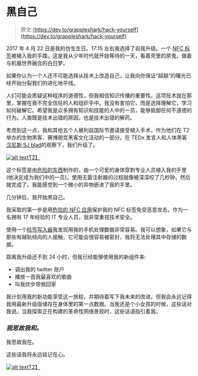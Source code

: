 # 黑自己

> 原文:[https://dev.to/grappleshark/hack-yourself](https://dev.to/grappleshark/hack-yourself)

2017 年 4 月 22 日是我的仿生生日。17:15 左右我选择了自我升级。一个 [NFC 标签](http://dngr.us/xNT)被植入我的手蹼。这是我从少年时代就开始等待的一天，看着壳里的原鬼，做着与机器世界融合的白日梦。

如果你认为一个人还不可能选择从技术上改造自己，让我向你保证“超越”的曙光已经开始分裂我们的进化地平线。

人们可能会质疑这种程序的道德性，但我相信知识传播的重要性。这项技术就在那里，掌握在我不完全信任的人和组织手中。我没有害怕它，而是选择理解它，学习如何破解它。希望我是众多拥有知识和技能的人中的一员，能够抵御任何不道德的行为。人类既是技术出错的原因，也是技术出错的解药。

考虑到这一点，我和其他五个人被利兹国际节邀请接受植入手术，作为他们在 T2 举办的生物黑客、赛博朋克黑客文化活动的一部分。在 TEDx 发言人和人体黑客[汉尼斯·SJ blad](https://www.hannessjoblad.se/)的观察下，我们升级了。

[![alt text](../Images/676a6758ea592418914b3010b3279cec.png "My Bionic Family - Born April 22, 2017")T2】](https://res.cloudinary.com/practicaldev/image/fetch/s--qWDN4k-9--/c_limit%2Cf_auto%2Cfl_progressive%2Cq_auto%2Cw_880/http://grappleshark.github.io/biohack2.jpg)

这个标签是由[危险的东西](http://dangerousthings.com/)制作的，由一个可爱的身体穿刺专业人员植入我的手里(他决定成为我们中的一员)。使用无菌注射器的过程就像被深深咬了几秒钟，然后就完成了。我能感觉到一个微小的异物嵌进了我的手里。

几分钟后，我开始黑自己。

我采取的第一步是用[危险的 NFC 应用](https://t.co/VI90FQ06lE)保护我的 NFC 标签免受恶意攻击。作为一名拥有 17 年经验的 IT 专业人员，我非常重视技术安全。

使用一个[标签写入器](https://play.google.com/store/apps/details?id=com.nxp.nfc.tagwriter&hl=en_GB)我发现用我的手机处理数据非常容易。我可以想象，如果它与那些有越轨倾向的人接触，它可能会很容易被密封，我将无法处理其中存储的数据。

距离我升级还不到 24 小时，但我已经能够使用我的新组件来:

*   调出我的 twitter 账户
*   播放一首我最喜欢的歌曲
*   叫我优步带我回家

我计划用我的新功能享受这一旅程，并期待着写下我未来的改进。但我会永远记得我用最新升级版储存在身体里的第一点数据。当我还是个小女孩的时候，这些话对我说。当我探索正在构建的革命性网络景观时，这些话语指引着我。

### [](#cogito-ergo-sum)*我思故我和。*

我思故我在。

这些话我将永远铭记在心。

[![alt text](../Images/a756405104b9341b531c037df77e5d6f.png "Dot marks the spot")T2】](https://res.cloudinary.com/practicaldev/image/fetch/s--8kMKFJ8w--/c_limit%2Cf_auto%2Cfl_progressive%2Cq_auto%2Cw_880/http://grappleshark.github.io/bionic.jpg)